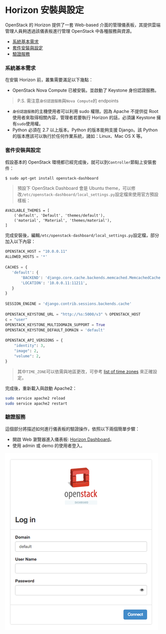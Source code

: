 # Horizon 安裝與設定
OpenStack 的 Horizon 提供了一套 Web-based 介面的管理儀表板，其提供雲端管理人員夠透過該儀表板進行管理 OpenStack 中各種服務與資源。

- [系統基本需求](#系統基本需求)
- [套件安裝與設定](#套件安裝與設定)
- [驗證服務](#驗證服務)

### 系統基本需求
在安裝 Horizon 前，叢集需要滿足以下幾點：
* OpenStack Nova Compute 已被安裝。並啟動了 Keystone 身份認證服務。
> P.S. 需注意`身份認證服務`與`Nova Compute`的 endpoints

* `身份認證服務`的主機使用者可以利用 sudo 權限。因為 Apache 不提供從 Root 使用者來取得相關內容，管理者若要執行 Horizon  的話，必須讓 Keystone 擁有`sudo`使用權。
* Python 必須在 2.7 以上版本。Python 的版本能夠支援 Django。該 Python 的版本應該可以執行於任何作業系統，諸如：Linux、Mac OS X 等。

### 套件安裝與設定
假設基本的 OpenStack 環境都已經完成後，就可以到`Controller`節點上安裝套件：
```sh
$ sudo apt-get install openstack-dashboard
```
> 預設下 OpenStack Dashboard 會是 Ubuntu theme，可以修改`/etc/openstack-dashboard/local_settings.py`設定檔來使用官方預設樣板：
```
AVAILABLE_THEMES = [
    ('default', 'Default', 'themes/default'),
    ('material', 'Material', 'themes/material'),
]
```

完成安裝後，編輯`/etc/openstack-dashboard/local_settings.py`設定檔，部分加入以下內容：
```py
OPENSTACK_HOST = "10.0.0.11"
ALLOWED_HOSTS = '*'

CACHES = {
   'default': {
       'BACKEND': 'django.core.cache.backends.memcached.MemcachedCache',
       'LOCATION': '10.0.0.11:11211',
   }
}

SESSION_ENGINE = 'django.contrib.sessions.backends.cache'

OPENSTACK_KEYSTONE_URL = "http://%s:5000/v3" % OPENSTACK_HOST
c = "user"
OPENSTACK_KEYSTONE_MULTIDOMAIN_SUPPORT = True
OPENSTACK_KEYSTONE_DEFAULT_DOMAIN = 'default'

OPENSTACK_API_VERSIONS = {
    "identity": 3,
    "image": 2,
    "volume": 2,
}
```
> 其中`TIME_ZONE`可以依需與地區更改，可參考 [list of time zones](https://en.wikipedia.org/wiki/List_of_tz_database_time_zones) 來正確設定。

完成後，重新載入與啟動 Apache2：
```sh
sudo service apache2 reload
sudo service apache2 restart
```

### 驗證服務
這個部分將描述如何進行儀表板的驗證操作，依照以下兩個簡單步驟：
* 開啟 Web 瀏覽器進入儀表板: [Horizon Dashboard](http://10.0.0.11/horizon)。
* 使用 admin 或 demo 的使用者登入。

![horizon](images/horizon.png)
